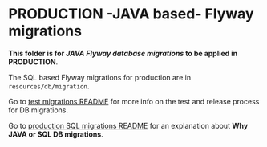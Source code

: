 # PRODUCTION -JAVA based- Flyway migrations

**This folder is for _JAVA Flyway database migrations_ to be applied in PRODUCTION**.

The SQL based Flyway migrations for production are in `resources/db/migration`.

Go to [test migrations README](../../../../../src/test/resources/db/migration/README.md)
for more info on the test and release process for DB migrations.

Go to [production SQL migrations README](../../../resources/db/migration/README.md)
for an explanation about **Why JAVA or SQL DB migrations**.
